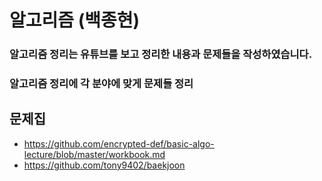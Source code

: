 # 알고리즘 (백종현)
### 알고리즘 정리는 유튜브를 보고 정리한 내용과 문제들을 작성하였습니다.
### 알고리즘 정리에 각 분야에 맞게 문제들 정리


## 문제집
- https://github.com/encrypted-def/basic-algo-lecture/blob/master/workbook.md
- https://github.com/tony9402/baekjoon
